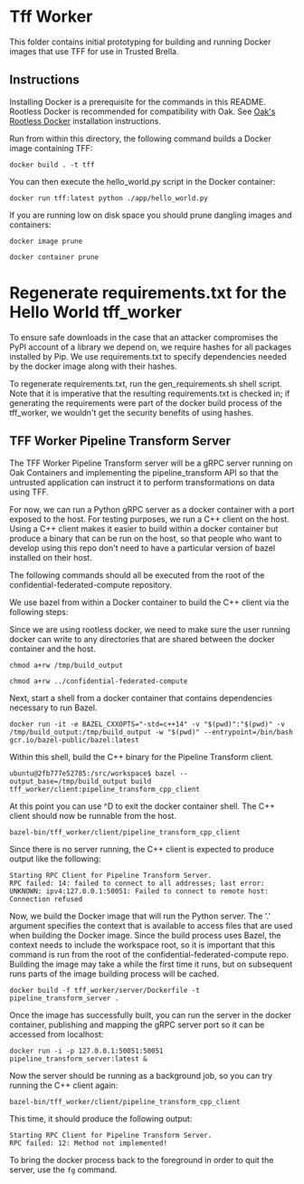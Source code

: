 # Tff Worker

This folder contains initial prototyping for building and running Docker images
that use TFF for use in Trusted Brella.

## Instructions

Installing Docker is a prerequisite for the commands in this README. Rootless
Docker is recommended for compatibility with Oak. See
[Oak's Rootless Docker](https://github.com/project-oak/oak/blob/main/docs/development.md#rootless-docker)
installation instructions.

Run from within this directory, the following command builds a Docker image
containing TFF:

```
docker build . -t tff
```

You can then execute the hello_world.py script in the Docker container:

```
docker run tff:latest python ./app/hello_world.py
```

If you are running low on disk space you should prune dangling images and
containers:

```
docker image prune
```

```
docker container prune
```

# Regenerate requirements.txt for the Hello World tff_worker

To ensure safe downloads in the case that an attacker compromises the PyPI
account of a library we depend on, we require hashes for all packages installed
by Pip. We use requirements.txt to specify dependencies needed by the docker
image along with their hashes.

To regenerate requirements.txt, run the gen_requirements.sh shell script. Note
that it is imperative that the resulting requirements.txt is checked in; if
generating the requirements were part of the docker build process of the
tff_worker, we wouldn't get the security benefits of using hashes.

## TFF Worker Pipeline Transform Server

The TFF Worker Pipeline Transform server will be a gRPC server running on Oak
Containers and implementing the pipeline_transform API so that the untrusted
application can instruct it to perform transformations on data using TFF.

For now, we can run a Python gRPC server as a docker container with a port
exposed to the host. For testing purposes, we run a C++ client on the host.
Using a C++ client makes it easier to build within a docker container but
produce a binary that can be run on the host, so that people who want to develop
using this repo don't need to have a particular version of bazel installed on
their host.

The following commands should all be executed from the root of the
confidential-federated-compute repository.

We use bazel from within a Docker container to build the C++ client via the
following steps:

Since we are using rootless docker, we need to make sure the user running docker
can write to any directories that are shared between the docker container and
the host.

```
chmod a+rw /tmp/build_output
```

```
chmod a+rw ../confidential-federated-compute
```

Next, start a shell from a docker container that contains dependencies necessary
to run Bazel.

```
docker run -it -e BAZEL_CXXOPTS="-std=c++14" -v "$(pwd)":"$(pwd)" -v /tmp/build_output:/tmp/build_output -w "$(pwd)" --entrypoint=/bin/bash gcr.io/bazel-public/bazel:latest
```

Within this shell, build the C++ binary for the Pipeline Transform client.

```
ubuntu@2fb777e52785:/src/workspace$ bazel --output_base=/tmp/build_output build tff_worker/client:pipeline_transform_cpp_client
```

At this point you can use ^D to exit the docker container shell. The C++ client
should now be runnable from the host.

```
bazel-bin/tff_worker/client/pipeline_transform_cpp_client
```

Since there is no server running, the C++ client is expected to produce output
like the following:

```
Starting RPC Client for Pipeline Transform Server.
RPC failed: 14: failed to connect to all addresses; last error: UNKNOWN: ipv4:127.0.0.1:50051: Failed to connect to remote host: Connection refused
```

Now, we build the Docker image that will run the Python server. The '.' argument
specifies the context that is available to access files that are used when
building the Docker image. Since the build process uses Bazel, the context needs
to include the workspace root, so it is important that this command is run from
the root of the confidential-federated-compute repo. Building the image may take
a while the first time it runs, but on subsequent runs parts of the image
building process will be cached.

```
docker build -f tff_worker/server/Dockerfile -t pipeline_transform_server .
```

Once the image has successfully built, you can run the server in the docker
container, publishing and mapping the gRPC server port so it can be accessed
from localhost:

```
docker run -i -p 127.0.0.1:50051:50051 pipeline_transform_server:latest &
```

Now the server should be running as a background job, so you can try running the
C++ client again:

```
bazel-bin/tff_worker/client/pipeline_transform_cpp_client
```

This time, it should produce the following output:

```
Starting RPC Client for Pipeline Transform Server.
RPC failed: 12: Method not implemented!
```

To bring the docker process back to the foreground in order to quit the server,
use the `fg` command.
